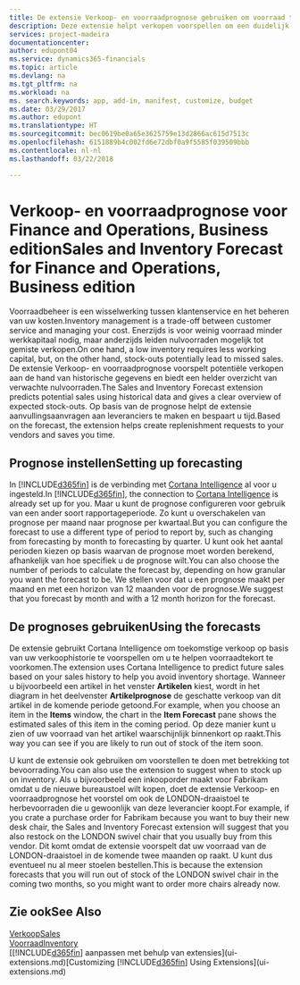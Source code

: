 ```yaml
---
title: De extensie Verkoop- en voorraadprognose gebruiken om voorraad te beheren | Microsoft Docs
description: Deze extensie helpt verkopen voorspellen om een duidelijk overzicht te krijgen van verwachte nulvoorraden en helpt u zelfs aanvullingsorders voor leveranciers te maken.
services: project-madeira
documentationcenter: 
author: edupont04
ms.service: dynamics365-financials
ms.topic: article
ms.devlang: na
ms.tgt_pltfrm: na
ms.workload: na
ms. search.keywords: app, add-in, manifest, customize, budget
ms.date: 03/29/2017
ms.author: edupont
ms.translationtype: HT
ms.sourcegitcommit: bec0619be0a65e3625759e13d2866ac615d7513c
ms.openlocfilehash: 6151889b4c002fd6e72dbf0a9f5585f039509bbb
ms.contentlocale: nl-nl
ms.lasthandoff: 03/22/2018

---
```

# <a name="sales-and-inventory-forecast-for-finance-and-operations-business-edition"></a><span data-ttu-id="83604-103">Verkoop- en voorraadprognose voor Finance and Operations, Business edition</span><span class="sxs-lookup"><span data-stu-id="83604-103">Sales and Inventory Forecast for Finance and Operations, Business edition</span></span> 
<span data-ttu-id="83604-104">Voorraadbeheer is een wisselwerking tussen klantenservice en het beheren van uw kosten.</span><span class="sxs-lookup"><span data-stu-id="83604-104">Inventory management is a trade-off between customer service and managing your cost.</span></span> <span data-ttu-id="83604-105">Enerzijds is voor weinig voorraad minder werkkapitaal nodig, maar anderzijds leiden nulvoorraden mogelijk tot gemiste verkopen.</span><span class="sxs-lookup"><span data-stu-id="83604-105">On one hand, a low inventory requires less working capital, but, on the other hand, stock-outs potentially lead to missed sales.</span></span> <span data-ttu-id="83604-106">De extensie Verkoop- en voorraadprognose voorspelt potentiële verkopen aan de hand van historische gegevens en biedt een helder overzicht van verwachte nulvoorraden.</span><span class="sxs-lookup"><span data-stu-id="83604-106">The Sales and Inventory Forecast extension predicts potential sales using historical data and gives a clear overview of expected stock-outs.</span></span> <span data-ttu-id="83604-107">Op basis van de prognose helpt de extensie aanvullingsaanvragen aan leveranciers te maken en bespaart u tijd.</span><span class="sxs-lookup"><span data-stu-id="83604-107">Based on the forecast, the extension helps create replenishment requests to your vendors and saves you time.</span></span>  

## <a name="setting-up-forecasting"></a><span data-ttu-id="83604-108">Prognose instellen</span><span class="sxs-lookup"><span data-stu-id="83604-108">Setting up forecasting</span></span>
<span data-ttu-id="83604-109">In [!INCLUDE[d365fin](includes/d365fin_md.md)] is de verbinding met [Cortana Intelligence](https://www.microsoft.com/en-us/cloud-platform/what-is-cortana-intelligence-suite) al voor u ingesteld.</span><span class="sxs-lookup"><span data-stu-id="83604-109">In [!INCLUDE[d365fin](includes/d365fin_md.md)], the connection to [Cortana Intelligence](https://www.microsoft.com/en-us/cloud-platform/what-is-cortana-intelligence-suite) is already set up for you.</span></span> <span data-ttu-id="83604-110">Maar u kunt de prognose configureren voor gebruik van een ander soort rapportageperiode. Zo kunt u overschakelen van prognose per maand naar prognose per kwartaal.</span><span class="sxs-lookup"><span data-stu-id="83604-110">But you can configure the forecast to use a different type of period to report by, such as changing from forecasting by month to forecasting by quarter.</span></span> <span data-ttu-id="83604-111">U kunt ook het aantal perioden kiezen op basis waarvan de prognose moet worden berekend, afhankelijk van hoe specifiek u de prognose wilt.</span><span class="sxs-lookup"><span data-stu-id="83604-111">You can also choose the number of periods to calculate the forecast by, depending on how granular you want the forecast to be.</span></span> <span data-ttu-id="83604-112">We stellen voor dat u een prognose maakt per maand en met een horizon van 12 maanden voor de prognose.</span><span class="sxs-lookup"><span data-stu-id="83604-112">We suggest that you forecast by month and with a 12 month horizon for the forecast.</span></span>  

## <a name="using-the-forecasts"></a><span data-ttu-id="83604-113">De prognoses gebruiken</span><span class="sxs-lookup"><span data-stu-id="83604-113">Using the forecasts</span></span>
<span data-ttu-id="83604-114">De extensie gebruikt Cortana Intelligence om toekomstige verkoop op basis van uw verkoophistorie te voorspellen om u te helpen voorraadtekort te voorkomen.</span><span class="sxs-lookup"><span data-stu-id="83604-114">The extension uses Cortana Intelligence to predict future sales based on your sales history to help you avoid inventory shortage.</span></span> <span data-ttu-id="83604-115">Wanneer u bijvoorbeeld een artikel in het venster **Artikelen** kiest, wordt in het diagram in het deelvenster **Artikelprognose** de geschatte verkoop van dit artikel in de komende periode getoond.</span><span class="sxs-lookup"><span data-stu-id="83604-115">For example, when you choose an item in the **Items** window, the chart in the **Item Forecast** pane shows the estimated sales of this item in the coming period.</span></span> <span data-ttu-id="83604-116">Op deze manier kunt u zien of uw voorraad van het artikel waarschijnlijk binnenkort op raakt.</span><span class="sxs-lookup"><span data-stu-id="83604-116">This way you can see if you are likely to run out of stock of the item soon.</span></span>  

<span data-ttu-id="83604-117">U kunt de extensie ook gebruiken om voorstellen te doen met betrekking tot bevoorrading.</span><span class="sxs-lookup"><span data-stu-id="83604-117">You can also use the extension to suggest when to stock up on inventory.</span></span> <span data-ttu-id="83604-118">Als u bijvoorbeeld een inkooporder maakt voor Fabrikam omdat u de nieuwe bureaustoel wilt kopen, doet de extensie Verkoop- en voorraadprognose het voorstel om ook de LONDON-draaistoel te herbevoorraden die u gewoonlijk van deze leverancier koopt.</span><span class="sxs-lookup"><span data-stu-id="83604-118">For example, if you crate a purchase order for Fabrikam because you want to buy their new desk chair, the Sales and Inventory Forecast extension will suggest that you also restock on the LONDON swivel chair that you usually buy from this vendor.</span></span> <span data-ttu-id="83604-119">Dit komt omdat de extensie voorspelt dat uw voorraad van de LONDON-draaistoel in de komende twee maanden op raakt. U kunt dus eventueel nu al meer stoelen bestellen.</span><span class="sxs-lookup"><span data-stu-id="83604-119">This is because the extension forecasts that you will run out of stock of the LONDON swivel chair in the coming two months, so you might want to order more chairs already now.</span></span>  

## <a name="see-also"></a><span data-ttu-id="83604-120">Zie ook</span><span class="sxs-lookup"><span data-stu-id="83604-120">See Also</span></span>
[<span data-ttu-id="83604-121">Verkoop</span><span class="sxs-lookup"><span data-stu-id="83604-121">Sales</span></span>](sales-manage-sales.md)  
[<span data-ttu-id="83604-122">Voorraad</span><span class="sxs-lookup"><span data-stu-id="83604-122">Inventory</span></span>](inventory-manage-inventory.md)  
<span data-ttu-id="83604-123">[[!INCLUDE[d365fin](includes/d365fin_md.md)] aanpassen met behulp van extensies](ui-extensions.md)</span><span class="sxs-lookup"><span data-stu-id="83604-123">[Customizing [!INCLUDE[d365fin](includes/d365fin_md.md)] Using Extensions](ui-extensions.md)</span></span>  

